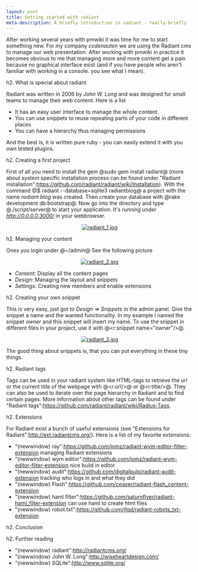 ```yaml
---
layout: post
title: Getting started with radiant
meta-description: A briefly introduction in radiant - really briefly
---
```


After working several years with pmwiki it was time for me to start something new. For my company
_codenauten_ we are using the Radiant cms to manage our web presentation. After working with pmwiki
in practice it becomes obvious to me that managing more and more content get a pain because no
graphical interface exist (and if you have people who aren't familiar with working in a console. you
see what I mean).


h2. What is special about radiant

Radiant was written in 2006 by _John W. Long_ and was designed for small teams to manage their web content. Here is a list

* It has an easy user interface to manage the whole content.
* You can use snippets to reuse repeating parts of your code in different places
* You can have a hierarchy thus managing permissions

And the best is, it is written pure ruby - you can easily extend it with you own tested plugins.


h2. Creating a first project

First of all you need to install the gem @sudo gem install radiant@ (more about system specific
installation process can be found under "Radiant
installation":https://github.com/radiant/radiant/wiki/Installation). With the command @$ radiant
--database=sqlite3 radiantblog@ a project with the name _radiant blog_ was created. Then create your
database with @rake development db:bootstrap@. Now go into the directory and type @./script/server@
to start your application. It's running under _http://0.0.0.0:3000/_ in your webbrowser.

<center>
  <a href="/images/blog/radiant_1.jpg" title="Radiant with Roaster default template." class="blog"><img src="/images/blog/radiant_1_thumbnail_normal.jpg" alt="radiant_1.jpg"/></a>
</center>


h2. Managing your content

Ones you login under @~/admin@
See the following picture

<center>
  <a href="/images/blog/radiant_2.jpg" title="The user interface of the admin panel" class="blog"><img src="/images/blog/radiant_2_thumbnail_normal.jpg" alt="radiant_2.jpg"/></a>
</center>

* *Content*: Display all the content pages
* *Design*: Managing the layout and snippets
* *Settings*: Creating new members and enable extensions


h2. Creating your own snippet

This is very easy, just got to _Design => Snippets_ in the admin panel. Give the snippet a name and the wanted functionality. In my example I named the snippet _owner_ and this snippet will insert my name. To use the snippet in different files in your project, use it with @<r:snippet name="owner"/>@.

<center>
  <a href="/images/blog/radiant_3.jpg" title="Creating own snippets." class="blog"><img src="/images/blog/radiant_3_thumbnail_normal.jpg" alt="radiant_3.jpg"/></a>
</center>

The good thing about snippets is, that you can put everything in these tiny things.


h2. Radiant tags

Tags can be used in your radiant system like HTML-tags to retrieve the url or the current title of
the webpage with @<r:url/>@ or @<r:title/>@. They can also be used to iterate over the page
hierarchy in Radiant and to find certain pages. More information about other tags can be found under
"Radiant tags":https://github.com/radiant/radiant/wiki/Radius-Tags.


h2. Extensions

For Radiant exist a bunch of useful extensions (see "Extensions for Radiant":http://ext.radiantcms.org/). Here is a list of my favorite extensions:

* "(newwindow) ray":https://github.com/jomz/radiant-wym-editor-filter-extension managing Radiant extensions
* "(newwindow) wym editor":https://github.com/jomz/radiant-wym-editor-filter-extension nice build in editor
* "(newwindow) audit":https://github.com/digitalpulp/radiant-audit-extension tracking who logs in and what they did
* "(newwindow) Flash":https://github.com/ceaser/radiant-flash_content-extension
* "(newwindow) haml filter":https://github.com/saturnflyer/radiant-haml_filter-extension can use haml to create html files
* "(newwindow) robot.txt":https://github.com/jfqd/radiant-robots_txt-extension


h2. Conclusion


h2. Further reading

* "(newwindow) radiant":http://radiantcms.org/
* "(newwindow) John W. Long":http://wiseheartdesign.com/
* "(newwindow) SQLite":http://www.sqlite.org/

